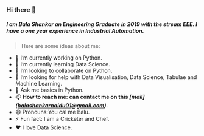 ### Hi there 👋


##### I am Bala Shankar an Engineering Graduate in 2019 with the stream EEE. I have a one year experience in Industrial Automation. 

> Here are some ideas about me:

- 🔭 I’m currently working on Python.
- 🌱 I’m currently learning  Data Science.
- 👯 I’m looking to collaborate on Python.
- 🤔 I’m looking for help with Data Visualisation, Data Science, Tabulae and Machine Learning.
- 💬 Ask me basics in Python.
- 📫 **How to reach me: can contact me on this *[mail] (<a href="mailto:balashankarnaidu01@gmail.com">balashankarnaidu01@gmail.com</a>).***
- 😄 Pronouns:You cal me Balu.
- ⚡ Fun fact: I am a Cricketer and Chef.
- :heart: I love Data Science.

